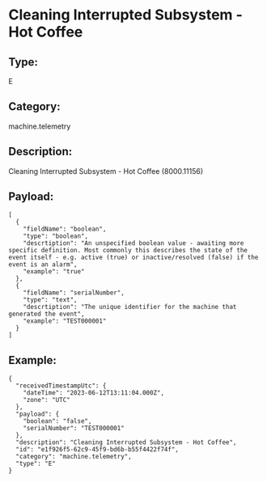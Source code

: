 # Cleaning Interrupted Subsystem - Hot Coffee

## Type:

E

## Category:

machine.telemetry

## Description: 

Cleaning Interrupted Subsystem - Hot Coffee (8000.11156)

## Payload:

```
[
  {
    "fieldName": "boolean",
    "type": "boolean",
    "descrtiption": "An unspecified boolean value - awaiting more specific definition. Most commonly this describes the state of the event itself - e.g. active (true) or inactive/resolved (false) if the event is an alarm",
    "example": "true"
  },
  {
    "fieldName": "serialNumber",
    "type": "text",
    "descrtiption": "The unique identifier for the machine that generated the event",
    "example": "TEST000001"
  }
]
```

## Example:

```
{
  "receivedTimestampUtc": {
    "dateTime": "2023-06-12T13:11:04.000Z",
    "zone": "UTC"
  },
  "payload": {
    "boolean": "false",
    "serialNumber": "TEST000001"
  },
  "description": "Cleaning Interrupted Subsystem - Hot Coffee",
  "id": "e1f926f5-62c9-45f9-bd6b-b55f4422f74f",
  "category": "machine.telemetry",
  "type": "E"
}
```
